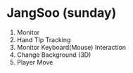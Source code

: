 # JangSoo (sunday)

 1. Monitor
 2. Hand TIp Tracking
 3. Monitor Keyboard(Mouse) Interaction
 4. Change Background (3D)
 5. Player Move
